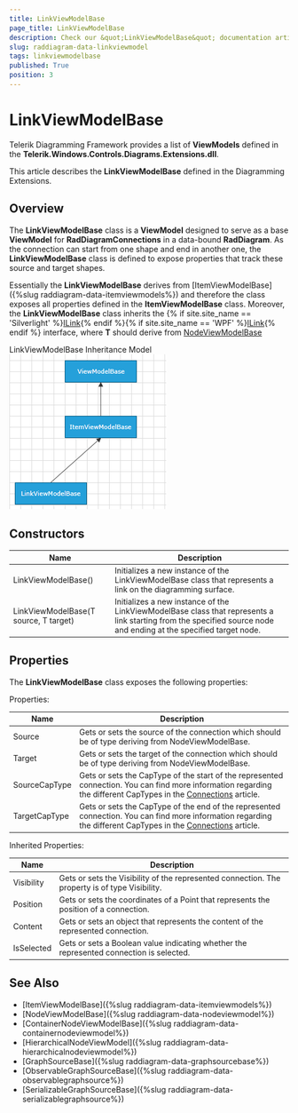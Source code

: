 ```yaml
---
title: LinkViewModelBase
page_title: LinkViewModelBase
description: Check our &quot;LinkViewModelBase&quot; documentation article for the RadDiagram WPF control.
slug: raddiagram-data-linkviewmodel
tags: linkviewmodelbase
published: True
position: 3
---
```


# LinkViewModelBase

Telerik Diagramming Framework provides a list of __ViewModels__ defined in the __Telerik.Windows.Controls.Diagrams.Extensions.dll__.

This article describes the __LinkViewModelBase__ defined in the Diagramming Extensions.

## Overview

The __LinkViewModelBase__ class is a __ViewModel__ designed to serve as a base __ViewModel__ for __RadDiagramConnections__ in a data-bound __RadDiagram__. As the connection can start from one shape and end in another one, the __LinkViewModelBase__ class is defined to expose properties that track these source and target shapes.

Essentially the __LinkViewModelBase__ derives from [ItemViewModelBase]({%slug raddiagram-data-itemviewmodels%}) and therefore the class exposes all properties defined in the __ItemViewModelBase__ class. Moreover, the __LinkViewModelBase__ class inherits the {% if site.site_name == 'Silverlight' %}[ILink<T>](http://www.telerik.com/help/silverlight/t_telerik_windows_diagrams_core_ilink_1.html){% endif %}{% if site.site_name == 'WPF' %}[ILink<T>](http://www.telerik.com/help/wpf/t_telerik_windows_diagrams_core_ilink_1.html){% endif %} interface, where __T__ should derive from [NodeViewModelBase]()

LinkViewModelBase Inheritance Model
![raddiagram-data-linkviewmodel](images/raddiagram-data-linkviewmodel.png)

## Constructors

|Name|Description|
|----|-----------|
|LinkViewModelBase()|Initializes a new instance of the LinkViewModelBase class that represents a link on the diagramming surface.|
|LinkViewModelBase(T source, T target)|Initializes a new instance of the LinkViewModelBase class that represents a link starting from the specified source node and ending at the specified target node.|

## Properties

The __LinkViewModelBase__ class exposes the following properties:
		
Properties: 

|Name|Description|
|----|-----------|
|Source|Gets or sets the source of the connection which should be of type deriving from NodeViewModelBase.|
|Target|Gets or sets the target of the connection which should be of type deriving from NodeViewModelBase.|
|SourceCapType|Gets or sets the CapType of the start of the represented connection. You can find more information regarding the different CapTypes in the [Connections](5a2d6cbf-4f5c-466c-baec-19360d30803d#CapTypes) article.|
|TargetCapType|Gets or sets the CapType of the end of the represented connection. You can find more information regarding the different CapTypes in the [Connections](5a2d6cbf-4f5c-466c-baec-19360d30803d#CapTypes) article.|

Inherited Properties:

|Name|Description|
|----|-----------|
|Visibility|Gets or sets the Visibility of the represented connection. The property is of type Visibility.|
|Position|Gets or sets the coordinates of a Point that represents the position of a connection.|
|Content|Gets or sets an object that represents the content of the represented connection.|
|IsSelected|Gets or sets a Boolean value indicating whether the represented connection is selected.|

## See Also
 * [ItemViewModelBase]({%slug raddiagram-data-itemviewmodels%})
 * [NodeViewModelBase]({%slug raddiagram-data-nodeviewmodel%})
 * [ContainerNodeViewModelBase]({%slug raddiagram-data-containernodeviewmodel%})
 * [HierarchicalNodeViewModel]({%slug raddiagram-data-hierarchicalnodeviewmodel%})
 * [GraphSourceBase]({%slug raddiagram-data-graphsourcebase%})
 * [ObservableGraphSourceBase]({%slug raddiagram-data-observablegraphsource%})
 * [SerializableGraphSourceBase]({%slug raddiagram-data-serializablegraphsource%})